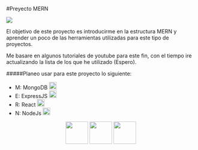 #Preyecto MERN

![](https://gurzu.com/img/gurzu/mern-stack-01.webp)

El objetivo de este proyecto es introducirme en la estructura MERN y aprender un poco de las herramientas utilizadas para este tipo de proyectos.

Me basare en algunos tutoriales de youtube para este fin, con el tiempo ire actualizando la lista de los que he utilizado (Espero).

#####Planeo usar para este proyecto lo siguiente:

- M: MongoDB <img src="https://www.manualweb.net/img/logos/mongodb.png" width="20">
- E: ExpressJS <img src="https://www.peanutsquare.com/wp-content/uploads/2024/04/Express.png" width="20"/>
- R: React <img src="https://upload.wikimedia.org/wikipedia/commons/thumb/4/47/React.svg/1200px-React.svg.png" width="20"/>
- N: NodeJs <img src="https://cdn.prod.website-files.com/6449405754e757db07f25327/665642ccf15387c17b7ddee2_node.webp" width="20"/>

<div style="text-align: center">
<img src="https://cdn3.emoji.gg/emojis/triforce.png"/ width="60"> <img src="https://cdn3.emoji.gg/emojis/triforce.png"/ width="60"> <img src="https://cdn3.emoji.gg/emojis/triforce.png"/ width="60">
</div>
